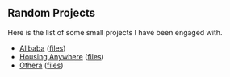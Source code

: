 Random Projects
----------

Here is the list of some small projects I have been engaged with.

- [Alibaba](Alibaba/Alibaba.md) ([files](Alibaba))
- [Housing Anywhere](HousingAnywhere/HousingAnywhere.ipynb) ([files](HousingAnywhere))
- [Othera](Othera/Description.md) ([files](Othera/BookBuild.ipynb))
